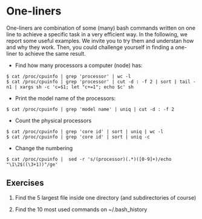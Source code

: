 # One-liners

One-liners are combination of some (many) bash commands written on one
line to achieve a specific task in a very efficient way. In the
following, we report some useful examples. We invite you to try them
and understan how and why they work. Then, you could challenge
yourself in finding a one-liner to achieve the same result.

- Find how many processors a computer (node) has:
```
$ cat /proc/cpuinfo | grep 'processor' | wc -l
$ cat /proc/cpuinfo | grep 'processor' | cut -d : -f 2 | sort | tail -n1 | xargs sh -c 'c=$1; let "c+=1"; echo $c' sh
```

- Print the model name of the processors:
```
$ cat /proc/cpuinfo | grep 'model name' | uniq | cut -d : -f 2
```

- Count the physical processors
```
$ cat /proc/cpuinfo | grep 'core id' | sort | uniq | wc -l
$ cat /proc/cpuinfo | grep 'core id' | sort | uniq -c
```

- Change the numbering
```
$ cat /proc/cpuinfo |  sed -r 's/(processor)(.*)([0-9]+)/echo "\1\2$((\3+1))"/ge'
```

## Exercises

1. Find the 5 largest file inside one directory (and subdirectories of course)

2. Find the 10 most used commands on ~/.bash_history
